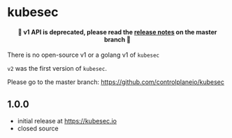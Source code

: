 # kubesec

<!-- markdownlint-disable no-inline-html header-increment -->
<!-- markdownlint-disable line-length -->

#### <center>🚨 v1 API is deprecated, please read the <a href="https://github.com/controlplaneio/kubesec/blob/master/README.md#release-notes" target="_blank">release notes</a> on the master branch 🚨</center>

<!-- markdownlint-enable line-length -->

There is no open-source v1 or a golang v1 of `kubesec`

`v2` was the first version of `kubesec`.

Please go to the master branch: <https://github.com/controlplaneio/kubesec>

## 1.0.0

- initial release at <https://kubesec.io>
- closed source
